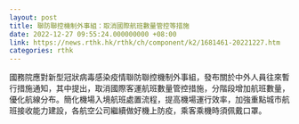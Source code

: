 ```yaml
---
layout: post
title: 聯防聯控機制外事組：取消國際航班數量管控等措施
date: 2022-12-27 09:55:24.000000000 +08:00
link: https://news.rthk.hk/rthk/ch/component/k2/1681461-20221227.htm
categories: rthk
---
```


國務院應對新型冠狀病毒感染疫情聯防聯控機制外事組，發布關於中外人員往來暫行措施通知，其中提出，取消國際客運航班數量管控措施，分階段增加航班數量，優化航線分布。簡化機場入境航班處置流程，提高機場運行效率，加強重點城市航班接收能力建設，各航空公司繼續做好機上防疫，乘客乘機時須佩戴口罩。

